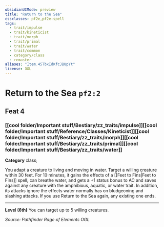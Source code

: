 ```yaml
---
obsidianUIMode: preview
title: "Return to the Sea"
cssclasses: pf2e,pf2e-spell
tags:
  - trait/impulse
  - trait/kineticist
  - trait/morph
  - trait/primal
  - trait/water
  - trait/common
  - category/class
  - remaster
aliases: "Item.45TbxIdKfcJBUpYt"
license: OGL
---
```

# Return to the Sea `pf2:2`
## Feat 4
### [[cool folder/Important stuff/Bestiary/zz_traits/impulse]][[cool folder/Important stuff/Reference/Classes/Kineticist]][[cool folder/Important stuff/Bestiary/zz_traits/morph]][[cool folder/Important stuff/Bestiary/zz_traits/primal]][[cool folder/Important stuff/Bestiary/zz_traits/water]]

**Category** class; 




You adapt a creature to living and moving in water. Target a willing creature within 30 feet. For 10 minutes, it gains the effects of a [[Feet to Fins|Feet to Fins]] spell, can breathe water, and gets a +1 status bonus to AC and saves against any creature with the amphibious, aquatic, or water trait. In addition, its attacks ignore the effects water normally has on bludgeoning and slashing attacks. If you use Return to the Sea again, any existing one ends.

* * *

**Level (6th)** You can target up to 5 willing creatures.

*Source: Pathfinder Rage of Elements*
*OGL*